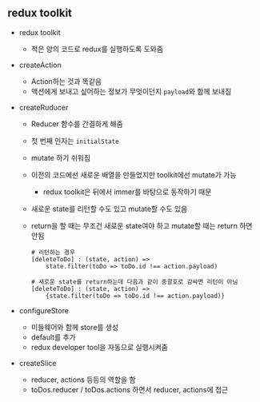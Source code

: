 ## redux toolkit

+ redux toolkit
  + 적은 양의 코드로 redux를 실행하도록 도와줌
  
+ createAction

  + Action하는 것과 똑같음
  + 액션에게 보내고 싶어하는 정보가 무엇이던지 `payload`와 함께 보내짐

+ createRuducer

  + Reducer 함수를 간결하게 해줌

  + 첫 번째 인자는 `initialState`

  + mutate 하기 쉬워짐

  + 이전의 코드에선 새로운 배열을 만들었지만 toolkit에선 mutate가 가능

    + redux toolkit은 뒤에서 immer를 바탕으로 동작하기 때문

  + 새로운 state를 리턴할 수도 있고 mutate할 수도 있음

  + return을 할 때는 무조건 새로운 state여야 하고 mutate할 때는 return 하면 안됨

    ```
    # 리턴하는 경우
    [deleteToDo] : (state, action) => 
        state.filter(toDo => toDo.id !== action.payload)
    ```

    ```
    # 새로운 state를 return하는데 다음과 같이 중괄호로 감싸면 리턴이 아님
    [deleteToDo] : (state, action) =>
        {state.filter(toDo => toDo.id !== action.payload)}
    ```

+ configureStore

  + 미들웨어와 함께 store를 생성
  + default를 추가
  + redux developer tool을 자동으로 실행시켜줌

+ createSlice

  + reducer, actions 등등의 역할을 함
  + toDos.reducer / toDos.actions 하면서 reducer, actions에 접근